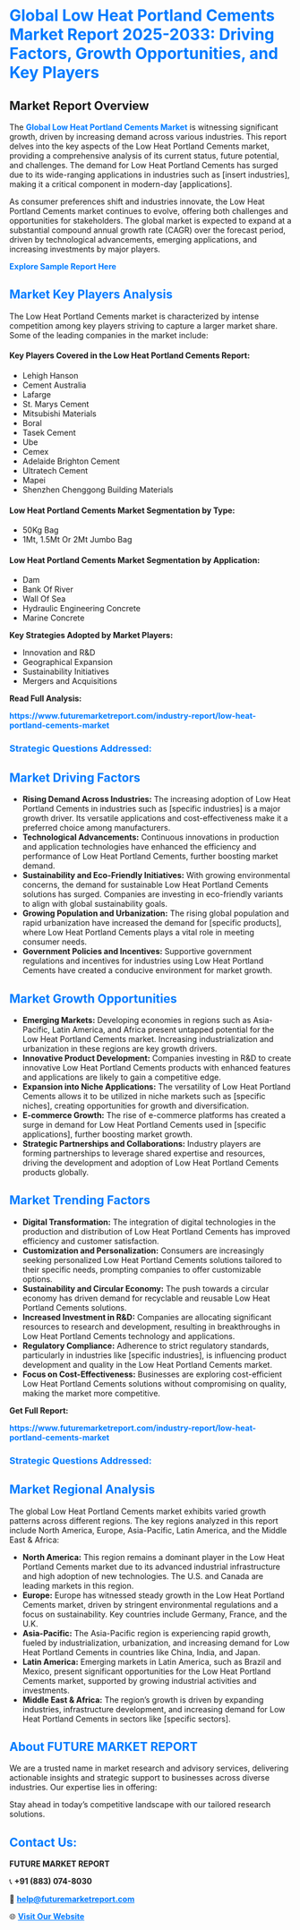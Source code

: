 <h1 style="color: #007BFF;">Global Low Heat Portland Cements Market Report 2025-2033: Driving Factors, Growth Opportunities, and Key Players</h1>

<section id="overview">
<h2>Market Report Overview</h2>
<p>The <a href="https://www.futuremarketreport.com/industry-report/low-heat-portland-cements-market" style="color: #007BFF; text-decoration: none;"><strong>Global Low Heat Portland Cements Market</strong></a> is witnessing significant growth, driven by increasing demand across various industries. This report delves into the key aspects of the Low Heat Portland Cements market, providing a comprehensive analysis of its current status, future potential, and challenges. The demand for Low Heat Portland Cements has surged due to its wide-ranging applications in industries such as [insert industries], making it a critical component in modern-day [applications].</p>
<p>As consumer preferences shift and industries innovate, the Low Heat Portland Cements market continues to evolve, offering both challenges and opportunities for stakeholders. The global market is expected to expand at a substantial compound annual growth rate (CAGR) over the forecast period, driven by technological advancements, emerging applications, and increasing investments by major players.</p>
</section>

<section id="overview">
<p><a href="https://www.futuremarketreport.com/request-sample/reportId=31450" style="color: #007BFF; text-decoration: none;"><strong>Explore Sample Report Here</strong></a></p>
</section>

<section id="key-players">
<h2 style="color: #007BFF;">Market Key Players Analysis</h2>
<p>The Low Heat Portland Cements market is characterized by intense competition among key players striving to capture a larger market share. Some of the leading companies in the market include:</p>
<h4>Key Players Covered in the Low Heat Portland Cements Report:</h4>
<ul><li>Lehigh Hanson</li><li>Cement Australia</li><li>Lafarge</li><li>St. Marys Cement</li><li>Mitsubishi Materials</li><li>Boral</li><li>Tasek Cement</li><li>Ube</li><li>Cemex</li><li>Adelaide Brighton Cement</li><li>Ultratech Cement</li><li>Mapei</li><li>Shenzhen Chenggong Building Materials</li></ul>
<h4>Low Heat Portland Cements Market Segmentation by Type:</h4>
<ul><li>50Kg Bag</li><li>1Mt, 1.5Mt Or 2Mt Jumbo Bag</li></ul>

<h4>Low Heat Portland Cements Market Segmentation by Application:</h4>
<ul><li>Dam</li><li>Bank Of River</li><li>Wall Of Sea</li><li>Hydraulic Engineering Concrete</li><li>Marine Concrete</li></ul>
<p><strong>Key Strategies Adopted by Market Players:</strong></p>
<ul>
<li>Innovation and R&D</li>
<li>Geographical Expansion</li>
<li>Sustainability Initiatives</li>
<li>Mergers and Acquisitions</li>
</ul>
</section>

<section>
<p><strong>Read Full Analysis: </strong></p><a href="https://www.futuremarketreport.com/industry-report/low-heat-portland-cements-market" style="color: #007BFF; text-decoration: none;"><strong>https://www.futuremarketreport.com/industry-report/low-heat-portland-cements-market</strong></a>
<h3 style="color: #007BFF;">Strategic Questions Addressed:</h3>
</section>

<section id="driving-factors">
<h2 style="color: #007BFF;">Market Driving Factors</h2>
<ul>
<li><strong>Rising Demand Across Industries:</strong> The increasing adoption of Low Heat Portland Cements in industries such as [specific industries] is a major growth driver. Its versatile applications and cost-effectiveness make it a preferred choice among manufacturers.</li>
<li><strong>Technological Advancements:</strong> Continuous innovations in production and application technologies have enhanced the efficiency and performance of Low Heat Portland Cements, further boosting market demand.</li>
<li><strong>Sustainability and Eco-Friendly Initiatives:</strong> With growing environmental concerns, the demand for sustainable Low Heat Portland Cements solutions has surged. Companies are investing in eco-friendly variants to align with global sustainability goals.</li>
<li><strong>Growing Population and Urbanization:</strong> The rising global population and rapid urbanization have increased the demand for [specific products], where Low Heat Portland Cements plays a vital role in meeting consumer needs.</li>
<li><strong>Government Policies and Incentives:</strong> Supportive government regulations and incentives for industries using Low Heat Portland Cements have created a conducive environment for market growth.</li>
</ul>
</section>

<section id="growth-opportunities">
<h2 style="color: #007BFF;">Market Growth Opportunities</h2>
<ul>
<li><strong>Emerging Markets:</strong> Developing economies in regions such as Asia-Pacific, Latin America, and Africa present untapped potential for the Low Heat Portland Cements market. Increasing industrialization and urbanization in these regions are key growth drivers.</li>
<li><strong>Innovative Product Development:</strong> Companies investing in R&D to create innovative Low Heat Portland Cements products with enhanced features and applications are likely to gain a competitive edge.</li>
<li><strong>Expansion into Niche Applications:</strong> The versatility of Low Heat Portland Cements allows it to be utilized in niche markets such as [specific niches], creating opportunities for growth and diversification.</li>
<li><strong>E-commerce Growth:</strong> The rise of e-commerce platforms has created a surge in demand for Low Heat Portland Cements used in [specific applications], further boosting market growth.</li>
<li><strong>Strategic Partnerships and Collaborations:</strong> Industry players are forming partnerships to leverage shared expertise and resources, driving the development and adoption of Low Heat Portland Cements products globally.</li>
</ul>
</section>

<section id="trending-factors">
<h2 style="color: #007BFF;">Market Trending Factors</h2>
<ul>
<li><strong>Digital Transformation:</strong> The integration of digital technologies in the production and distribution of Low Heat Portland Cements has improved efficiency and customer satisfaction.</li>
<li><strong>Customization and Personalization:</strong> Consumers are increasingly seeking personalized Low Heat Portland Cements solutions tailored to their specific needs, prompting companies to offer customizable options.</li>
<li><strong>Sustainability and Circular Economy:</strong> The push towards a circular economy has driven demand for recyclable and reusable Low Heat Portland Cements solutions.</li>
<li><strong>Increased Investment in R&D:</strong> Companies are allocating significant resources to research and development, resulting in breakthroughs in Low Heat Portland Cements technology and applications.</li>
<li><strong>Regulatory Compliance:</strong> Adherence to strict regulatory standards, particularly in industries like [specific industries], is influencing product development and quality in the Low Heat Portland Cements market.</li>
<li><strong>Focus on Cost-Effectiveness:</strong> Businesses are exploring cost-efficient Low Heat Portland Cements solutions without compromising on quality, making the market more competitive.</li>
</ul>
</section>

<section>
<p><strong>Get Full Report: </strong></p><a href="https://www.futuremarketreport.com/industry-report/low-heat-portland-cements-market" style="color: #007BFF; text-decoration: none;"><strong>https://www.futuremarketreport.com/industry-report/low-heat-portland-cements-market</strong></a>
<h3 style="color: #007BFF;">Strategic Questions Addressed:</h3>
</section>


<section id="regional-analysis">
<h2 style="color: #007BFF;">Market Regional Analysis</h2>
<p>The global Low Heat Portland Cements market exhibits varied growth patterns across different regions. The key regions analyzed in this report include North America, Europe, Asia-Pacific, Latin America, and the Middle East & Africa:</p>
<ul>
<li><strong>North America:</strong> This region remains a dominant player in the Low Heat Portland Cements market due to its advanced industrial infrastructure and high adoption of new technologies. The U.S. and Canada are leading markets in this region.</li>
<li><strong>Europe:</strong> Europe has witnessed steady growth in the Low Heat Portland Cements market, driven by stringent environmental regulations and a focus on sustainability. Key countries include Germany, France, and the U.K.</li>
<li><strong>Asia-Pacific:</strong> The Asia-Pacific region is experiencing rapid growth, fueled by industrialization, urbanization, and increasing demand for Low Heat Portland Cements in countries like China, India, and Japan.</li>
<li><strong>Latin America:</strong> Emerging markets in Latin America, such as Brazil and Mexico, present significant opportunities for the Low Heat Portland Cements market, supported by growing industrial activities and investments.</li>
<li><strong>Middle East & Africa:</strong> The region’s growth is driven by expanding industries, infrastructure development, and increasing demand for Low Heat Portland Cements in sectors like [specific sectors].</li>
</ul>
</section>

<footer>
<h2 style="color: #007BFF;">About FUTURE MARKET REPORT</h2>
<p>We are a trusted name in market research and advisory services, delivering actionable insights and strategic support to businesses across diverse industries. Our expertise lies in offering:</p>

<p>Stay ahead in today’s competitive landscape with our tailored research solutions.</p>

<h2 style="color: #007BFF;">Contact Us:</h2>
<p><strong>FUTURE MARKET REPORT</strong></p>
<p>📞 <strong>+91 (883) 074-8030</strong></p>
<p>📧 <strong><a href="mailto:help@futuremarketreport.com" style="color: #007BFF;">help@futuremarketreport.com</a></strong></p>
<p>🌐 <strong><a href="https://www.futuremarketreport.com/" style="color: #007BFF;">Visit Our Website</a></strong></p>
</footer>